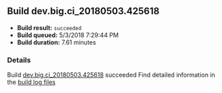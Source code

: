 ## Build dev.big.ci_20180503.425618
- **Build result:** `succeeded`
- **Build queued:** 5/3/2018 7:29:44 PM
- **Build duration:** 7.61 minutes
### Details
Build [dev.big.ci_20180503.425618](https://winappstudio.visualstudio.com/web/build.aspx?pcguid=a4ef43be-68ce-4195-a619-079b4d9834c2&builduri=vstfs%3a%2f%2f%2fBuild%2fBuild%2f25618) succeeded
Find detailed information in the [build log files](https://uwpctdiags.blob.core.windows.net/buildlogs/dev.big.ci_20180503.425618_logs.zip)
